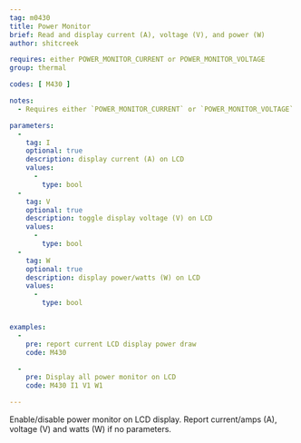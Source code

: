 ```yaml
---
tag: m0430
title: Power Monitor
brief: Read and display current (A), voltage (V), and power (W)
author: shitcreek

requires: either POWER_MONITOR_CURRENT or POWER_MONITOR_VOLTAGE
group: thermal

codes: [ M430 ]

notes:
  - Requires either `POWER_MONITOR_CURRENT` or `POWER_MONITOR_VOLTAGE`

parameters:
  -
    tag: I
    optional: true
    description: display current (A) on LCD
    values:
      -
        type: bool
  -
    tag: V
    optional: true
    description: toggle display voltage (V) on LCD
    values:
      -
        type: bool
  -
    tag: W
    optional: true
    description: display power/watts (W) on LCD
    values:
      -
        type: bool


examples:
  -
    pre: report current LCD display power draw
    code: M430

  -
    pre: Display all power monitor on LCD
    code: M430 I1 V1 W1

---
```

Enable/disable power monitor on LCD display. Report current/amps (A), voltage (V) and watts (W) if no parameters.

